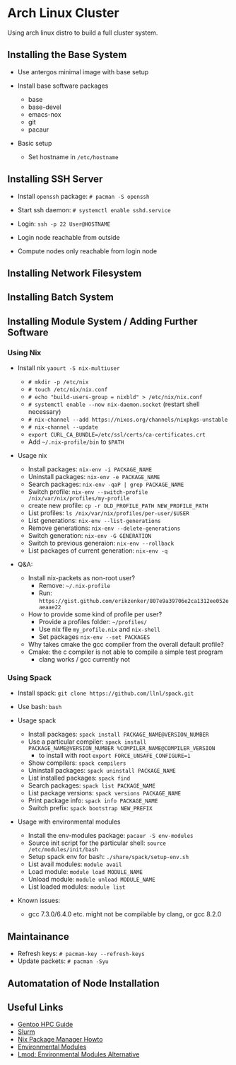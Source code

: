 

# Arch Linux Cluster

Using arch linux distro to build a full cluster system.

## Installing the Base System

* Use antergos minimal image with base setup

* Install base software packages
  - base
  - base-devel
  - emacs-nox
  - git
  - pacaur


* Basic setup
  - Set hostname in `/etc/hostname`


## Installing SSH Server

* Install `openssh` package: `# pacman -S openssh`
* Start ssh daemon: `# systemctl enable sshd.service`
* Login: `ssh -p 22 User@HOSTNAME`

* Login node reachable from outside
* Compute nodes only reachable from login node

## Installing Network Filesystem

## Installing Batch System

## Installing Module System / Adding Further Software
### Using Nix
* Install nix `yaourt -S nix-multiuser`
  - `# mkdir -p /etc/nix`
  - `# touch /etc/nix/nix.conf`
  - `# echo "build-users-group = nixbld" > /etc/nix/nix.conf`
  - `# systemctl enable --now nix-daemon.socket` (restart shell necessary)
  - `# nix-channel --add https://nixos.org/channels/nixpkgs-unstable`
  - `# nix-channel --update`
  - `export CURL_CA_BUNDLE=/etc/ssl/certs/ca-certificates.crt`
  - Add `~/.nix-profile/bin` to `$PATH`

* Usage nix
  - Install packages: `nix-env -i PACKAGE_NAME`
  - Uninstall packages: `nix-env -e PACKAGE_NAME`
  - Search packages: `nix-env -qaP | grep PACKAGE_NAME`
  - Switch profile: `nix-env --switch-profile /nix/var/nix/profiles/my-profile`
  - create new profile: `cp -r OLD_PROFILE_PATH NEW_PROFILE_PATH`
  - List profiles: `ls /nix/var/nix/profiles/per-user/$USER`
  - List generations: `nix-env --list-generations`
  - Remove generations: `nix-env --delete-generations`
  - Switch generation: `nix-env -G GENERATION`
  - Switch to previous generaion: `nix-env --rollback`
  - List packages of current generation: `nix-env -q`

* Q&A:
  - Install nix-packets as non-root user?
    - Remove: `~/.nix-profile`
    - Run: `https://gist.github.com/erikzenker/807e9a39706e2ca1312ee052eaeaae22`
  - How to provide some kind of profile per user?
    - Provide a profiles folder: `~/profiles/`
    - Use nix file `my_profile.nix` and `nix-shell`
    - Set packages `nix-env --set PACKAGES`
  - Why takes cmake the gcc compiler from the overall default profile?
  - Cmake: the c compiler is not able to compile a simple test program
    - clang works / gcc currently not
### Using Spack
* Install spack: `git clone https://github.com/llnl/spack.git`
* Use bash: `bash`

* Usage spack
  - Install packages: `spack install PACKAGE_NAME@VERSION_NUMBER`
  - Use a particular compiler: `spack install PACKAGE_NAME@VERSION_NUMBER %COMPILER_NAME@COMPILER_VERSION`
    - to install with root `export FORCE_UNSAFE_CONFIGURE=1`
  - Show compilers: `spack compilers`  
  - Uninstall packages: `spack uninstall PACKAGE_NAME`
  - List installed packages: `spack find`
  - Search packages: `spack list PACKAGE_NAME`
  - List package versions: `spack versions PACKAGE_NAME`
  - Print package info: `spack info PACKAGE_NAME`
  - Switch prefix: `spack bootstrap NEW_PREFIX`
  
* Usage with environmental modules
  - Install the env-modules package: `pacaur -S env-modules`
  - Source init script for the particular shell: `source /etc/modules/init/bash`
  - Setup spack env for bash: `./share/spack/setup-env.sh`
  - List avail modules: `module avail`
  - Load module: `module load MODULE_NAME`
  - Unload module: `module unload MODULE_NAME`
  - List loaded modules: `module list`
  
* Known issues:
  - gcc 7.3.0/6.4.0 etc. might not be compilable by clang, or gcc 8.2.0
  
  
## Maintainance

* Refresh keys: `# pacman-key --refresh-keys`
* Update packets: `# pacman -Syu`

## Automatation of Node Installation

## Useful Links

* [Gentoo HPC Guide](https://wiki.gentoo.org/wiki/High_Performance_Computing_on_Gentoo)
* [Slurm](https://wiki.archlinux.org/index.php/Slurm)
* [Nix Package Manager Howto](https://nixos.org/nixos/manual/index.html#sec-ad-hoc-packages)
* [Environmental Modules](http://www.admin-magazine.com/HPC/Articles/Environment-Modules)
*  [Lmod: Environmental Modules Alternative](http://www.admin-magazine.com/HPC/Articles/Lmod-Alternative-Environment-Modules)
